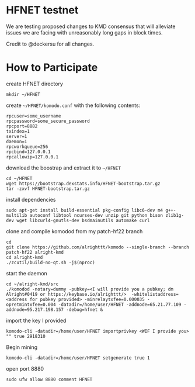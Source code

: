 # HFNET testnet

We are testing proposed changes to KMD consensus that will alleviate issues we are facing with unreasonably long gaps in block times.

Credit to @deckersu for all changes. 

# How to Participate 
create HFNET directory
```
mkdir ~/HFNET
```

create `~/HFNET/komodo.conf` with the following contents:
```
rpcuser=some_username
rpcpassword=some_secure_password
rpcport=8882
txindex=1
server=1
daemon=1
rpcworkqueue=256
rpcbind=127.0.0.1
rpcallowip=127.0.0.1
```

download the boostrap and extract it to `~/HFNET`
```
cd ~/HFNET
wget https://bootstrap.dexstats.info/HFNET-bootstrap.tar.gz
tar -zxvf HFNET-bootstrap.tar.gz
```


install dependencies
```
sudo apt-get install build-essential pkg-config libc6-dev m4 g++-multilib autoconf libtool ncurses-dev unzip git python bison zlib1g-dev wget libcurl4-gnutls-dev bsdmainutils automake curl
```

clone and compile komodod from my patch-hf22 branch
```
cd
git clone https://github.com/alrighttt/komodo --single-branch --branch patch-hf22 alright-kmd
cd alright-kmd
./zcutil/build-no-qt.sh -j$(nproc)
```

start the daemon
```
cd ~/alright-kmd/src
./komodod -notary=dummy -pubkey=<I will provide you a pubkey; dm Alright#0419 or https://keybase.io/alrighttt/>  -whitelistaddress=<address for pubkey provided> -minrelaytxfee=0.000035 -opretmintxfee=0.004 -datadir=/home/user/HFNET -addnode=65.21.77.109 -addnode=95.217.198.157 -debug=hfnet &
```

import the key I provided
```
komodo-cli -datadir=/home/user/HFNET importprivkey <WIF I provide you> "" true 2918310
```


Begin mining 
```
komodo-cli -datadir=/home/user/HFNET setgenerate true 1
```

open port 8880
```
sudo ufw allow 8880 comment HFNET
```
